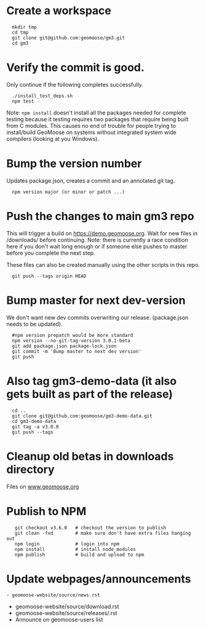 # Create a workspace

```
  mkdir tmp
  cd tmp
  git clone git@github.com:geomoose/gm3.git
  cd gm3
```

# Verify the commit is good.

Only continue if the following completes successfully.

```
  ./install_test_deps.sh
  npm test
```

Note: `npm install` doesn't install all the packages needed for complete testing because it testing requires two packages that require being built from C modules.  This causes no end of trouble for people trying to install/build GeoMoose on systems without integrated system wide compilers (looking at you Windows).

# Bump the version number

Updates package.json, creates a commit and an annotated git tag.

```
  npm version major (or minor or patch ...)
```

# Push the changes to main gm3 repo

This will trigger a build on https://demo.geomoose.org.  Wait for new files in /downloads/ before continuing.  Note: there is currently a race condition here if you don't wait long enough or if someone else pushes to master before you complete the next step.

These files can also be created manually using the other scripts in this repo.


```
  git push --tags origin HEAD
```

# Bump master for next dev-version

We don't want new dev commits overwriting our release.  (package.json needs to be updated).

```
  #npm version prepatch would be more standard
  npm version --no-git-tag-version 3.0.1-beta
  git add package.json package-lock.json
  git commit -m 'Bump master to next dev version'
  git push
```

# Also tag gm3-demo-data (it also gets built as part of the release)

```
  cd ..
  git clone git@github.com:geomoose/gm3-demo-data.git
  cd gm3-demo-data
  git tag -a v3.0.0
  git push --tags
```

# Cleanup old betas in downloads directory

Files on www.geomoose.org

# Publish to NPM

```
   git checkout v3.6.0   # checkout the version to publish
   git clean -fxd        # make sure don't have extra files hanging out
   npm login             # login into npm
   npm install           # install node_modules
   npm publish           # build and upload to npm
```

# Update webpages/announcements

	- geomoose-website/source/news.rst
  - geomoose-website/source/download.rst
  - geomoose-website/source/releases/<version>.rst
  - Announce on geomoose-users list

